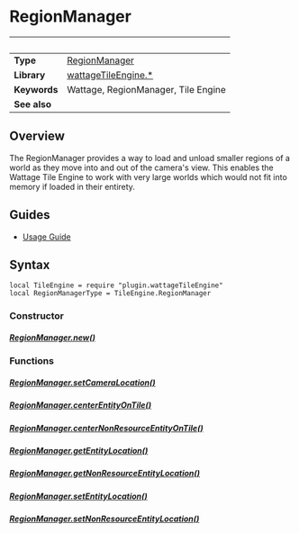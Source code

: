 # RegionManager

|                      | &nbsp;
| -------------------- | ---------------------------------------------------------------
| __Type__             | [RegionManager](type_regionManager.markdown)
| __Library__          | [wattageTileEngine.*](../Readme.markdown)
| __Keywords__         | Wattage, RegionManager, Tile Engine
| __See also__         |

## Overview

The RegionManager provides a way to load and unload smaller regions of a
world as they move into and out of the camera's view.  This enables the
Wattage Tile Engine to work with very large worlds which would not fit
into memory if loaded in their entirety.

## Guides

* [Usage Guide](usageGuide.markdown)

## Syntax

	local TileEngine = require "plugin.wattageTileEngine"
	local RegionManagerType = TileEngine.RegionManager

### Constructor

##### [RegionManager.new()](new.markdown)

### Functions

##### [RegionManager.setCameraLocation()](setCameraLocation.markdown)

##### [RegionManager.centerEntityOnTile()](centerEntityOnTile.markdown)

##### [RegionManager.centerNonResourceEntityOnTile()](centerNonResourceEntityOnTile.markdown)

##### [RegionManager.getEntityLocation()](getEntityLocation.markdown)

##### [RegionManager.getNonResourceEntityLocation()](getNonResourceEntityLocation.markdown)

##### [RegionManager.setEntityLocation()](setEntityLocation.markdown)

##### [RegionManager.setNonResourceEntityLocation()](setNonResourceEntityLocation.markdown)